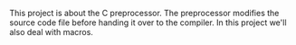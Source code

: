 This project is about the C preprocessor.
The preprocessor modifies the source code file before
handing it over to the compiler.
In this project we'll also deal with macros.
